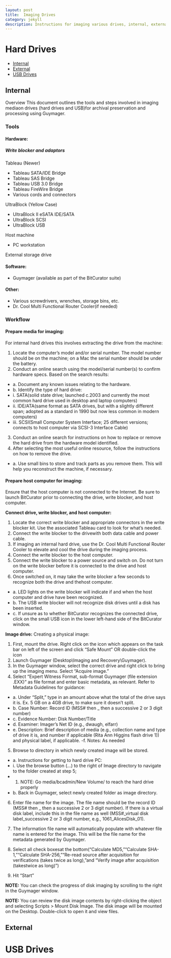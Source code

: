 ```yaml
---
layout: post
title:  Imaging Drives
category: jekyll 
description: Instructions for imaging various drives, internal, external, and USB drives.
---
```


# Hard Drives
- [Internal](#internal)
- [External](#external)
- [USB Drives](#usb-drives)

## Internal
Overview
This document outlines the tools and steps involved in imaging mediaon drives (hard drives and USB)for archival 
preservation and processing using Guymager.

### Tools

#### Hardware:
##### Write blocker and adaptors
Tableau (Newer)
- Tableau SATA/IDE Bridge
- Tableau SAS Bridge
- Tableau USB 3.0 Bridge
- Tableau FireWire Bridge
- Various cords and connectors

UltraBlock (Yellow Case)
- UltraBlock II eSATA IDE/SATA
- UltraBlock SCSI
- UltraBlock USB

Host machine 
- PC workstation 

External storage drive

#### Software:
- Guymager (available as part of the BitCurator suite) 

#### Other:
- Various screwdrivers, wrenches, storage bins, etc.
- Dr. Cool Multi Functional Router Cooler(if needed)

### Workflow

#### Prepare media for imaging:
For internal hard drives this involves extracting the drive from the machine:
1. Locate the computer’s model and/or serial number. The model number should be on the machine; on a Mac the serial 
number should be under the battery.
2. Conduct an online search using the model/serial number(s) to confirm hardware specs. Based on the search results:
- a. Document any known issues relating to the hardware.
- b. Identify the type of hard drive:
- i. SATA(solid state drive; launched c.2003 and currently the most common hard drive used in desktop and laptop computers)
- ii. IDE/ATA(same format as SATA drives, but with a slightly different span; adopted as a standard in 1990 but now less 
common in modern computers)
- iii. SCSI(Small Computer System Interface; 25 different versions; connects to host computer via SCSI-3 Interface Cable)

3. Conduct an online search for instructions on how to replace or remove the hard drive from the hardware model identified.
4. After selecting the most useful online resource, follow the instructions on how to remove the drive.
- a. Use small bins to store and track parts as you remove them. This will help you reconstruct the machine, if necessary.

#### Prepare host computer for imaging:
Ensure that the host computer is not connected to the Internet. Be sure to launch BitCurator prior to connecting the 
drive, write blocker, and host computer. 

**Connect drive, write blocker, and host computer:**
1. Locate the correct write blocker and appropriate connectors in the write blocker kit. Use the associated Tableau card 
to look for what’s needed.
2. Connect the write blocker to the drivewith both data cable and power cable.
3. If imaging an internal hard drive, use the Dr. Cool Multi Functional Router Cooler to elevate and cool the drive 
during the imaging process.
4. Connect the write blocker to the host computer.
5. Connect the write blocker to a power source and switch on. Do not turn on the write blocker before it is connected 
to the drive and host computer.
6. Once switched on, it may take the write blocker a few seconds to recognize both the drive and thehost computer. 
- a. LED lights on the write blocker will indicate if and when the host computer and drive have been recognized.
- b. The USB write blocker will not recognize disk drives until a disk has been inserted.
- c. If unsure as to whether BitCurator recognizes the connected drive, click on the small USB icon in the lower 
left-hand side of the BitCurator window.

**Image drive:**
Creating a physical image:
1. First, mount the drive. Right click on the icon which appears on the task bar on left of the screen and click 
“Safe Mount” OR double-click the icon
2. Launch Guymager (Desktop\Imaging and Recovery\Guymager).
3. In the Guymager window, select the correct drive and right click to bring up the imaging menu. Select “Acquire image.”
4. Select “Expert Witness Format, sub-format Guymager (file extension .EXX)” as file format and enter basic metadata, as 
relevant. Refer to Metadata Guidelines for guidance:
- a. Under “Split,” type in an amount above what the total of the drive says it is. Ex. 5 GB on a 4GB drive, 
to make sure it doesn’t split.
- b. Case Number: Record ID (MSS# then _ then a successive 2 or 3 digit number)
- c. Evidence Number: Disk Number/Title 
- d. Examiner: Imager’s Net ID (e.g., dwaugh, elfarr)
- e. Description: Brief description of media (e.g., collection name and type of drive it is, and number if 
applicable (Rita Ann Higgins flash drive 1)) and physical label, if applicable.
-f. Notes: As needed

5. Browse to directory in which newly created image will be stored.
- a. Instructions for getting to hard drive PC:
- i. Use the browse button (...) to the right of Image directory to navigate to the folder created at step 5;
- 1. NOTE: Go media/bcadmin/New Volume/ to reach the hard drive properly
- b. Back in Guymager, select newly created folder as image directory.
6. Enter file name for the image. The file name should be the record ID (MSS# then _ then a successive 2 or 3 digit number). 
If there is a virtual disk label, include this in the file name as well (MSS#_virtual disk label_successive 2 or 3 
digit number, e.g., 1061_AlicesDisk_01).

7. The information file name will automatically populate with whatever file name is entered for the image. This will be 
the file name for the metadata generated by Guymager.
8. Select all check boxesat the bottom(“Calculate MD5,”“Calculate SHA-1,”“Calculate SHA-256,”“Re-read source after 
acquisition for verifications (takes twice as long),”and “Verify image after acquisition (takestwice as long)”)
9. Hit “Start”

**NOTE:** You can check the progress of disk imaging by scrolling to the right in the Guymager window.

**NOTE:** You can review the disk image contents by right-clicking the object and selecting Scripts > Mount Disk Image. The disk 
image will be mounted on the Desktop. Double-click to open it and view files.

## External

# USB Drives

